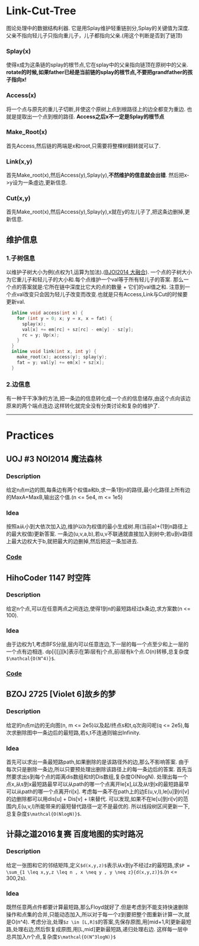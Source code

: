 # Link-Cut-Tree
图论处理中的数据结构利器.
它是用Splay维护轻重链剖分,Splay的关键值为深度.
父亲不指向轻儿子只指向重儿子，儿子都指向父亲.(用这个判断是否到了链顶)
<!--more-->
### Splay(x)
使得x成为这条链的splay的根节点,它在splay中的父亲指向链顶在原树中的父亲.
**rotate的时候,如果father已经是当前链的splay的根节点,不要把grandfather的孩子指向x!**
### Access(x)
将一个点与原先的重儿子切断,并使这个原树上点到根路径上的边全都变为重边.
也就是提取出一个点到根的路径. **Access之后x不一定是Splay的根节点**
### Make_Root(x)
首先Access,然后链的两端是x和root,只需要将整棵树翻转就可以了.
### Link(x,y)
首先Make_root(x),然后Access(y),Splay(y),**不然维护的信息就会出错**.
然后把x->y设为一条虛边,更新信息.
### Cut(x,y)
首先Make_root(x),然后Access(y),Splay(y),x就在y的左儿子了,把这条边删掉,更新信息.
## 维护信息
### 1.子树信息
以维护子树大小为例(点权为1,运算为加法).([BJOI2014 大融合](https://loj.ac/problem/2230)).
一个点的子树大小为它重儿子和轻儿子的大小和.每个点维护一个val等于所有轻儿子的答案.
那么一个点的答案就是:它所在链中深度比它大的点的数量 + 它们的val值之和.
注意到一个点val改变只会因为轻儿子改变而改变.也就是只有Access,Link与Cut的时候要更新val.
```cpp
  inline void access(int x) {
    for (int y = 0; x; y = x, x = fat) {
      splay(x);
      val[x] += em[rc] + sz[rc] - em[y] - sz[y];
      rc = y; Up(x);
    }
  }
  inline void link(int x, int y) {
    make_root(x); access(y); splay(y);
    fat = y; val[y] += em[x] + sz[x];
  }
```
### 2.边信息
有一种干干净净的方法,把一条边的信息转化成一个点的信息储存,由这个点向该边原来的两个端点连边.这样转化就完全没有分类讨论和复杂的维护了.

---
# Practices
## UOJ #3 NOI2014 魔法森林
### Description
给定n点m边的图,每条边有两个权值a和b,求一条1到n的路径,最小化路径上所有边的MaxA+MaxB,输出这个值.(n <= 5e4, m <= 1e5)
### Idea
按照a从小到大依次加入边,维护以b为权值的最小生成树.用(当前a)+(1到n路径上的最大权值)更新答案.
一条边(u,v,a,b),若u,v不联通就直接加入到树中;若u到v路径上最大边权大于b,就把最大的边删掉,然后把这一条加进去.
### [Code](http://uoj.ac/submission/224027)

## HihoCoder 1147 时空阵
### Description
给定n个点,可以在任意两点之间连边,使得1到n的最短路经过k条边,求方案数(n <= 100).
### Idea
由于边权为1,考虑BFS分层,层内可以任意连边,下一层的每一个点至少和上一层的一个点有边相连.
dp[i][j][k]表示在第i层有j个点,前i层有k个点.O(n)转移,总复杂度`$\mathcal{O(N^4)}$`.
### [Code](https://cn.vjudge.net/solution/12639894)

## BZOJ 2725 [Violet 6]故乡的梦
### Description
给定的n点m边的无向图(n, m <= 2e5)以及起/终点s和t,q次询问呢(q <= 2e5),每次求删除图中一条边后的最短路,若s,t不连通则输出Infinity.
### Idea
首先可以求出一条最短路path,如果删除的是该路径外的边,那么不影响答案.
由于每次只是删除一条边,所以只要预处理出删除该路径上的每一条边后的答案.
首先当然要求出s到每个点的距离dis数组和t的Dis数组,复杂度O(NlogN).
处理出每一个点x,从s到x最短路最早可以从path的哪一个点离开le[x],以及从t到x的最短路最早可以从path的哪一个点离开ri[x].
考虑每一条不在path上的边E(u,v,l),le[u]到ri[v]的边删除都可以用dis[u] + Dis[v] + l来替代.
可以发现,如果不在le[u]到ri[v]的范围内,E(u,v,l)所能带来的最短替代路径一定不是最优的.
所以线段树区间更新一下,总复杂度`$\mathcal{O(NlogN)}$`.

## 计蒜之道2016复赛 百度地图的实时路况
### Description
给定一张图和它的邻结矩阵,定义`$d(x,y,z)$`表示从x到y不经过z的最短路,求`$P = \sum_{1 \leq x,y,z \leq n , x \neq y , y \neq z}{d(x,y,z)}$`.(n <= 300,2s).
### Idea
既然任意两点件都要计算最短路,那么Floyd就好了.但是考虑到不能支持快速删除操作和点集的合并,只能动态加入,所以对于每一个z到要把整个图重新计算一次,就是O(n^4).
考虑分治,处理`$z \in [L,R]$`的答案,先保存原图,用[mid+1,R]更新最短路,处理右边,然后恢复成原图,用[L,mid]更新最短路,递归处理右边.
这样每一层中总共加入n个点,复杂度`$\mathcal{O(N^3logN)}$`

